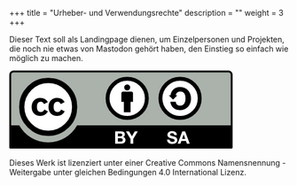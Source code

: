+++
title = "Urheber- und Verwendungsrechte"
description = ""
weight = 3
+++


Dieser Text soll als Landingpage dienen, um Einzelpersonen und Projekten, die noch nie etwas von Mastodon gehört haben, den Einstieg so einfach wie möglich zu machen.

![cc logo](../pics/cc-by-sa.png)

Dieses Werk ist lizenziert unter einer Creative Commons Namensnennung - Weitergabe unter gleichen Bedingungen 4.0 International Lizenz.